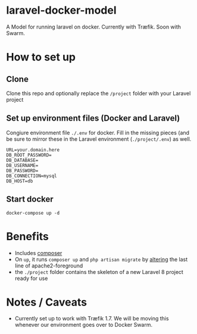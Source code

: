 # laravel-docker-model
A Model for running laravel on docker. Currently with Træfik. Soon with Swarm. 

# How to set up
## Clone 
Clone this repo and optionally replace the `/project` folder with your Laravel project

## Set up environment files (Docker and Laravel)
Congiure environment file `./.env` for docker. Fill in the missing pieces (and be sure to mirror these in the Laravel environment (`./project/.env`) as well. 
```
URL=your.domain.here
DB_ROOT_PASSWORD=
DB_DATABASE=
DB_USERNAME=
DB_PASSWORD=
DB_CONNECTION=mysql
DB_HOST=db
```

## Start docker
`docker-compose up -d`

# Benefits
- Includes [composer](https://github.com/NUSOC/laravel-docker-model/blob/e0e44f21b11da9b59ae46bb71b25bf48a1f58e3f/Dockerfile#L2)
- On `up`, it runs `composer up` and `php artisan migrate` by [altering](https://github.com/NUSOC/laravel-docker-model/blob/e0e44f21b11da9b59ae46bb71b25bf48a1f58e3f/Dockerfile#L15) the last line of apache2-foreground
- the `./project` folder contains the skeleton of a new Laravel 8 project ready for use

# Notes / Caveats 
- Currently set up to work with Træfik 1.7. We will be moving this whenever our environment goes over to Docker Swarm. 
